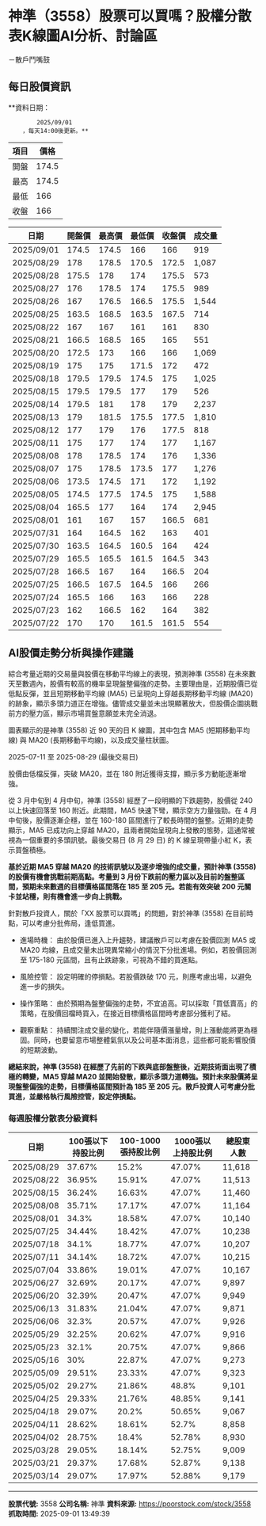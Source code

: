 # 神準（3558）股票可以買嗎？股權分散表K線圖AI分析、討論區
－散戶鬥嘴鼓

## 每日股價資訊

**資料日期：
        
            2025/09/01
        ，每天14:00後更新。**

| 項目 | 價格 |
|------|------|
| 開盤 | 174.5 |
| 最高 | 174.5 |
| 最低 | 166 |
| 收盤 | 166 |

| 日期 | 開盤價 | 最高價 | 最低價 | 收盤價 | 成交量 |
|------|--------|--------|--------|--------|--------|
| 2025/09/01 | 174.5 | 174.5 | 166 | 166 | 919 |
| 2025/08/29 | 178 | 178.5 | 170.5 | 172.5 | 1,087 |
| 2025/08/28 | 175.5 | 178 | 174 | 175.5 | 573 |
| 2025/08/27 | 176 | 178.5 | 174 | 175.5 | 989 |
| 2025/08/26 | 167 | 176.5 | 166.5 | 175.5 | 1,544 |
| 2025/08/25 | 163.5 | 168.5 | 163.5 | 167.5 | 714 |
| 2025/08/22 | 167 | 167 | 161 | 161 | 830 |
| 2025/08/21 | 166.5 | 168.5 | 165 | 165 | 551 |
| 2025/08/20 | 172.5 | 173 | 166 | 166 | 1,069 |
| 2025/08/19 | 175 | 175 | 171.5 | 172 | 472 |
| 2025/08/18 | 179.5 | 179.5 | 174.5 | 175 | 1,025 |
| 2025/08/15 | 179.5 | 179.5 | 177 | 179 | 526 |
| 2025/08/14 | 179.5 | 181 | 178 | 179 | 2,237 |
| 2025/08/13 | 179 | 181.5 | 175.5 | 177.5 | 1,810 |
| 2025/08/12 | 177 | 179 | 176 | 177.5 | 818 |
| 2025/08/11 | 175 | 177 | 174 | 177 | 1,167 |
| 2025/08/08 | 178 | 178.5 | 174 | 176 | 1,336 |
| 2025/08/07 | 175 | 178.5 | 173.5 | 177 | 1,276 |
| 2025/08/06 | 173.5 | 174.5 | 171 | 172 | 1,192 |
| 2025/08/05 | 174.5 | 177.5 | 174.5 | 175 | 1,588 |
| 2025/08/04 | 165.5 | 177 | 164 | 174 | 2,945 |
| 2025/08/01 | 161 | 167 | 157 | 166.5 | 681 |
| 2025/07/31 | 164 | 164.5 | 162 | 163 | 401 |
| 2025/07/30 | 163.5 | 164.5 | 160.5 | 164 | 424 |
| 2025/07/29 | 165.5 | 165.5 | 161.5 | 164.5 | 343 |
| 2025/07/28 | 166.5 | 167 | 164 | 166.5 | 204 |
| 2025/07/25 | 166.5 | 167.5 | 164.5 | 166 | 266 |
| 2025/07/24 | 165.5 | 166 | 163 | 166 | 228 |
| 2025/07/23 | 162 | 166.5 | 162 | 164 | 382 |
| 2025/07/22 | 170 | 170 | 161.5 | 161.5 | 554 |

## AI股價走勢分析與操作建議

綜合考量近期的交易量與股價在移動平均線上的表現，預測神準 (3558) 在未來數天至數週內，股價有較高的機率呈現盤整偏強的走勢。主要理由是，近期股價已從低點反彈，並且短期移動平均線 (MA5) 已呈現向上穿越長期移動平均線 (MA20) 的跡象，顯示多頭力道正在增強。儘管成交量並未出現顯著放大，但股價企圖挑戰前方的壓力區，顯示市場買盤意願並未完全消退。

圖表顯示的是神準 (3558) 近 90 天的日 K 線圖，其中包含 MA5 (短期移動平均線) 與 MA20 (長期移動平均線)，以及成交量柱狀圖。

2025-07-11 至 2025-08-29 (最後交易日)

股價由低檔反彈，突破 MA20，並在 180 附近獲得支撐，顯示多方動能逐漸增強。

從 3 月中旬到 4 月中旬，神準 (3558) 經歷了一段明顯的下跌趨勢，股價從 240 以上快速回落至 160 附近。此期間，MA5 快速下彎，顯示空方力量強勁。在 4 月中旬後，股價逐漸企穩，並在 160-180 區間進行了較長時間的盤整。近期的走勢顯示，MA5 已成功向上穿越 MA20，且兩者開始呈現向上發散的態勢，這通常被視為一個重要的多頭訊號。最後交易日 (8 月 29 日) 的 K 線呈現帶量小紅 K，表示買盤積極。

**基於近期 MA5 穿越 MA20 的技術訊號以及逐步增強的成交量，預計神準 (3558) 的股價有機會挑戰前期高點。考量到 3 月份下跌前的壓力區以及目前的盤整區間，預期未來數週的目標價格區間落在 185 至 205 元。若能有效突破 200 元關卡並站穩，則有機會進一步向上挑戰。**

針對散戶投資人，關於「XX 股票可以買嗎」的問題，對於神準 (3558) 在目前時點，可以考慮分批佈局，逢低買進。

*   進場時機： 由於股價已進入上升趨勢，建議散戶可以考慮在股價回測 MA5 或 MA20 均線，且成交量未出現異常縮小的情況下分批進場。例如，若股價回測至 175-180 元區間，且有止跌跡象，可視為不錯的買進點。

*   風險控管： 設定明確的停損點。若股價跌破 170 元，則應考慮出場，以避免進一步的損失。

*   操作策略： 由於預期為盤整偏強的走勢，不宜追高。可以採取「買低賣高」的策略，在股價回檔時買入，在接近目標價格區間時考慮部分獲利了結。

*   觀察重點： 持續關注成交量的變化，若能伴隨價漲量增，則上漲動能將更為穩固。同時，也要留意市場整體氣氛以及公司基本面消息，這些都可能影響股價的短期波動。

**總結來說，神準 (3558) 在經歷了先前的下跌與底部盤整後，近期技術面出現了積極的轉變，MA5 穿越 MA20 並開始發散，顯示多頭力道轉強。預計未來股價將呈現盤整偏強的走勢，目標價格區間預計為 185 至 205 元。散戶投資人可考慮分批買進，並嚴格執行風險控管，設定停損點。**

### 每週股權分散表分級資料

| 日期 | 100張以下持股比例 | 100-1000張持股比例 | 1000張以上持股比例 | 總股東人數 |
|------|-------------------|--------------------|--------------------|----------|
| 2025/08/29 | 37.67% | 15.2% | 47.07% | 11,618 |
| 2025/08/22 | 36.95% | 15.91% | 47.07% | 11,513 |
| 2025/08/15 | 36.24% | 16.63% | 47.07% | 11,460 |
| 2025/08/08 | 35.71% | 17.17% | 47.07% | 11,164 |
| 2025/08/01 | 34.3% | 18.58% | 47.07% | 10,140 |
| 2025/07/25 | 34.44% | 18.42% | 47.07% | 10,238 |
| 2025/07/18 | 34.1% | 18.77% | 47.07% | 10,207 |
| 2025/07/11 | 34.14% | 18.72% | 47.07% | 10,215 |
| 2025/07/04 | 33.86% | 19.01% | 47.07% | 10,167 |
| 2025/06/27 | 32.69% | 20.17% | 47.07% | 9,897 |
| 2025/06/20 | 32.39% | 20.47% | 47.07% | 9,949 |
| 2025/06/13 | 31.83% | 21.04% | 47.07% | 9,871 |
| 2025/06/06 | 32.3% | 20.57% | 47.07% | 9,926 |
| 2025/05/29 | 32.25% | 20.62% | 47.07% | 9,916 |
| 2025/05/23 | 32.1% | 20.75% | 47.07% | 9,866 |
| 2025/05/16 | 30% | 22.87% | 47.07% | 9,273 |
| 2025/05/09 | 29.51% | 23.33% | 47.07% | 9,323 |
| 2025/05/02 | 29.27% | 21.86% | 48.8% | 9,101 |
| 2025/04/25 | 29.33% | 21.76% | 48.85% | 9,141 |
| 2025/04/18 | 29.07% | 20.2% | 50.65% | 9,067 |
| 2025/04/11 | 28.62% | 18.61% | 52.7% | 8,858 |
| 2025/04/02 | 28.75% | 18.4% | 52.78% | 8,930 |
| 2025/03/28 | 29.05% | 18.14% | 52.75% | 9,009 |
| 2025/03/21 | 29.37% | 17.68% | 52.87% | 9,138 |
| 2025/03/14 | 29.07% | 17.97% | 52.88% | 9,179 |

---

**股票代號:** 3558
**公司名稱:** 神準
**資料來源:** https://poorstock.com/stock/3558
**抓取時間:** 2025-09-01 13:49:39